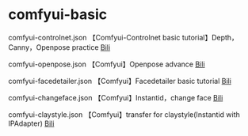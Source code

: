 # comfyui-basic

comfyui-controlnet.json
【Comfyui-Controlnet basic tutorial】Depth，Canny，Openpose practice
[Bili](https://www.bilibili.com/video/BV1A1ySYaEdr/)

comfyui-openpose.json
【Comfyui】Openpose advance
[Bili](https://www.bilibili.com/video/BV1js1xYQENe/)

comfyui-facedetailer.json
【Comfyui】Facedetailer basic tutorial
[Bili](https://www.bilibili.com/video/BV1uk1jYEEbN/)

comfyui-changeface.json
【Comfyui】Instantid，change face
[Bili](https://www.bilibili.com/video/BV1sFSqYGEvq/)

comfyui-claystyle.json
【Comfyui】transfer for claystyle(Instantid with IPAdapter)
[Bili](https://www.bilibili.com/video/BV1i9SyYJEyQ/)
